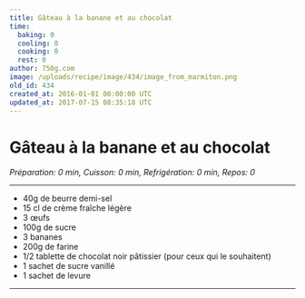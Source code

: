 ```yaml
---
title: Gâteau à la banane et au chocolat
time:
  baking: 0
  cooling: 0
  cooking: 0
  rest: 0
author: 750g.com
image: /uploads/recipe/image/434/image_from_marmiton.png
old_id: 434
created_at: 2016-01-01 00:00:00 UTC
updated_at: 2017-07-15 08:35:18 UTC
---
```


# Gâteau à la banane et au chocolat

_Préparation: 0 min, Cuisson: 0 min, Refrigération: 0 min, Repos: 0_

---

- 40g de beurre demi-sel
- 15 cl de crème fraîche légère
- 3 œufs
- 100g de sucre
- 3 bananes
- 200g de farine
- 1/2 tablette de chocolat noir pâtissier (pour ceux qui le souhaitent)
- 1 sachet de sucre vanillé
- 1 sachet de levure

---
